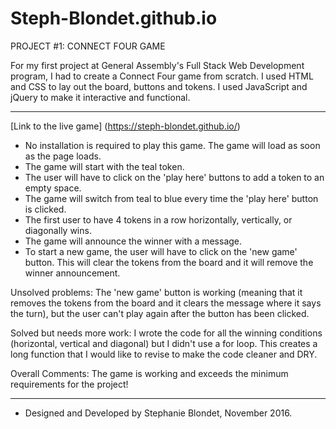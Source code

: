 # Steph-Blondet.github.io

PROJECT #1: CONNECT FOUR GAME

For my first project at General Assembly's Full Stack Web Development program, I had to create a Connect Four game from scratch. I used HTML and CSS to lay out the board, buttons and tokens. I used JavaScript and jQuery to make it interactive and functional.

------ 
[Link to the live game] (https://steph-blondet.github.io/)

- No installation is required to play this game. The game will load as soon as the page loads.
- The game will start with the teal token.
- The user will have to click on the 'play here' buttons to add a token to an empty space.
- The game will switch from teal to blue every time the 'play here' button is clicked.
- The first user to have 4 tokens in a row horizontally, vertically, or diagonally wins.
- The game will announce the winner with a message.
- To start a new game, the user will have to click on the 'new game' button. This will clear the tokens from the board and it will remove
the winner announcement.

Unsolved problems: The 'new game' button is working (meaning that it removes the tokens from the board and it clears the message where it
says the turn), but the user can't play again after the button has been clicked.

Solved but needs more work: I wrote the code for all the winning conditions (horizontal, vertical and diagonal) but I didn't use a for loop. This creates a long function that I would like to revise to make the code cleaner and DRY.

Overall Comments: The game is working and exceeds the minimum requirements for the project!

------ 
* Designed and Developed by Stephanie Blondet, November 2016. 
